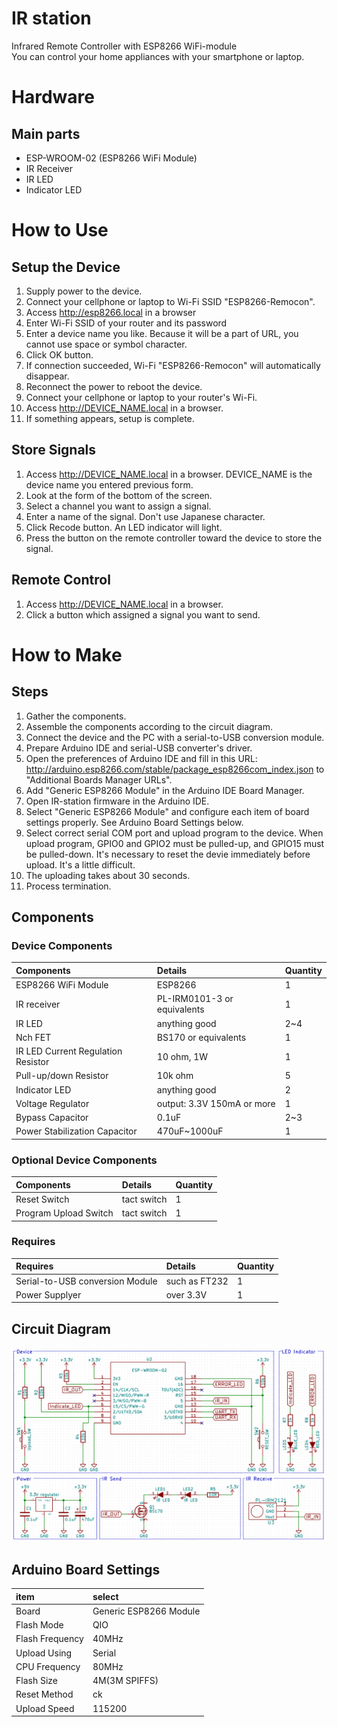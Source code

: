 # IR station 

Infrared Remote Controller with ESP8266 WiFi-module  
You can control your home appliances with your smartphone or laptop.

# Hardware 

## Main parts

  * ESP-WROOM-02 (ESP8266 WiFi Module)
  * IR Receiver
  * IR LED
  * Indicator LED


# How to Use

## Setup the Device

  1. Supply power to the device.
  1. Connect your cellphone or laptop to Wi-Fi SSID "ESP8266-Remocon".
  1. Access http://esp8266.local in a browser
  1. Enter Wi-Fi SSID of your router and its password
  1. Enter a device name you like. Because it will be a part of URL, you cannot use space or symbol character.
  1. Click OK button.
  1. If connection succeeded, Wi-Fi "ESP8266-Remocon" will automatically disappear.
  1. Reconnect the power to reboot the device.
  1. Connect your cellphone or laptop to your router's Wi-Fi.
  1. Access http://DEVICE_NAME.local in a browser.
  1. If something appears, setup is complete.

## Store Signals

  1. Access http://DEVICE_NAME.local in a browser. DEVICE_NAME is the device name you entered previous form.
  1. Look at the form of the bottom of the screen.
  1. Select a channel you want to assign a signal.
  1. Enter a name of the signal. Don't use Japanese character.
  1. Click Recode button. An LED indicator will light.
  1. Press the button on the remote controller toward the device to store the signal.

## Remote Control

  1. Access http://DEVICE_NAME.local in a browser.
  1. Click a button which assigned a signal you want to send.


# How to Make

## Steps

  1. Gather the components.
  1. Assemble the components according to the circuit diagram.
  1. Connect the device and the PC with a serial-to-USB conversion module.
  1. Prepare Arduino IDE and serial-USB converter's driver.
  1. Open the preferences of Arduino IDE and fill in this URL: http://arduino.esp8266.com/stable/package_esp8266com_index.json to "Additional Boards Manager URLs".
  1. Add "Generic ESP8266 Module" in the Arduino IDE Board Manager.
  1. Open IR-station firmware in the Arduino IDE.
  1. Select "Generic ESP8266 Module" and configure each item of board settings properly. See Arduino Board Settings below.
  1. Select correct serial COM port and upload program to the device. When upload program, GPIO0 and GPIO2 must be pulled-up, and GPIO15 must be pulled-down. It's necessary to reset the devie immediately before upload. It's a little difficult.
  1. The uploading takes about 30 seconds.
  1. Process termination.

## Components

### Device Components

|Components|Details|Quantity|
|:-------------|:-------|:--------|
| ESP8266 WiFi Module | ESP8266 | 1 |
| IR receiver | PL-IRM0101-3 or equivalents | 1 |
| IR LED | anything good | 2~4 |
| Nch FET | BS170 or equivalents | 1 |
| IR LED Current Regulation Resistor | 10 ohm, 1W | 1 |
| Pull-up/down Resistor | 10k ohm | 5 |
| Indicator LED | anything good | 2 |
| Voltage Regulator | output: 3.3V 150mA or more | 1 |
| Bypass Capacitor | 0.1uF | 2~3 |
| Power Stabilization Capacitor | 470uF~1000uF | 1 |

### Optional Device Components

|Components|Details|Quantity|
|:-------------|:-------|:--------|
| Reset Switch | tact switch | 1 |
| Program Upload Switch | tact switch | 1 |

### Requires

| Requires |Details|Quantity|
|:------|:-------|:--------|
| Serial-to-USB conversion Module | such as FT232  | 1 |
| Power Supplyer | over 3.3V | 1 |

## Circuit Diagram

![sketch](sketch.png)

## Arduino Board Settings

| item | select |
| :---- | :---------------------- |
| Board | Generic ESP8266 Module |
| Flash Mode | QIO |
| Flash Frequency | 40MHz |
| Upload Using | Serial |
| CPU Frequency | 80MHz |
| Flash Size | 4M\(3M SPIFFS\) |
| Reset Method | ck |
| Upload Speed | 115200 |
